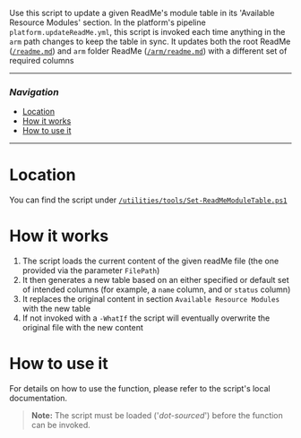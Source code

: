 Use this script to update a given ReadMe's module table in its 'Available Resource Modules' section.
In the platform's pipeline `platform.updateReadMe.yml`, this script is invoked each time anything in the `arm` path changes to keep the table in sync. It updates both the root ReadMe ([`/readme.md`](https://github.com/Azure/ResourceModules/blob/main/README)) and `arm` folder ReadMe ([`/arm/readme.md`](https://github.com/Azure/ResourceModules/blob/main/arm/readme)) with a different set of required columns

---

### _Navigation_

- [Location](#location)
- [How it works](#how-it-works)
- [How to use it](#how-to-use-it)

---
# Location

You can find the script under [`/utilities/tools/Set-ReadMeModuleTable.ps1`](https://github.com/Azure/ResourceModules/blob/main/utilities/tools/Set-ReadMeModuleTable.ps1)

# How it works

1. The script loads the current content of the given readMe file (the one provided via the parameter `FilePath`)
1. It then generates a new table based on an either specified or default set of intended columns (for example, a `name` column, and or `status` column)
1. It replaces the original content in section `Available Resource Modules` with the new table
1. If not invoked with a `-WhatIf` the script will eventually overwrite the original file with the new content

# How to use it

For details on how to use the function, please refer to the script's local documentation.

> **Note:** The script must be loaded ('*dot-sourced*') before the function can be invoked.
